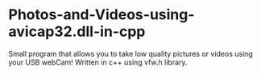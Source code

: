 # Photos-and-Videos-using-avicap32.dll-in-cpp
Small program that allows you to take low quality pictures or videos using your USB webCam! Written in c++ using vfw.h library.
